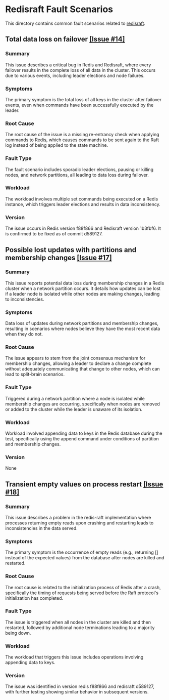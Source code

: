 # Redisraft Fault Scenarios

This directory contains common fault scenarios related to [redisraft](https://github.com/RedisLabs/redisraft).

## Total data loss on failover [[Issue #14]](https://github.com/RedisLabs/redisraft/issues/14)

### Summary

This issue describes a critical bug in Redis and Redisraft, where every failover results in the complete loss of all data in the cluster. This occurs due to various events, including leader elections and node failures.

### Symptoms

The primary symptom is the total loss of all keys in the cluster after failover events, even when commands have been successfully executed by the leader.

### Root Cause

The root cause of the issue is a missing re-entrancy check when applying commands to Redis, which causes commands to be sent again to the Raft log instead of being applied to the state machine.

### Fault Type

The fault scenario includes sporadic leader elections, pausing or killing nodes, and network partitions, all leading to data loss during failover.

### Workload

The workload involves multiple set commands being executed on a Redis instance, which triggers leader elections and results in data inconsistency.


### Version

The issue occurs in Redis version f88f866 and Redisraft version 1b3fbf6. It is confirmed to be fixed as of commit d589127.

## Possible lost updates with partitions and membership changes [[Issue #17]](https://github.com/RedisLabs/redisraft/issues/17)

### Summary

This issue reports potential data loss during membership changes in a Redis cluster when a network partition occurs. It details how updates can be lost if a leader node is isolated while other nodes are making changes, leading to inconsistencies.

### Symptoms

Data loss of updates during network partitions and membership changes, resulting in scenarios where nodes believe they have the most recent data when they do not.

### Root Cause

The issue appears to stem from the joint consensus mechanism for membership changes, allowing a leader to declare a change complete without adequately communicating that change to other nodes, which can lead to split-brain scenarios.

### Fault Type
Triggered during a network partition where a node is isolated while membership changes are occurring, specifically when nodes are removed or added to the cluster while the leader is unaware of its isolation.

### Workload

Workload involved appending data to keys in the Redis database during the test, specifically using the append command under conditions of partition and membership changes.

### Version

None

## Transient empty values on process restart [[Issue #18]](https://github.com/RedisLabs/redisraft/issues/18)

### Summary

This issue describes a problem in the redis-raft implementation where processes returning empty reads upon crashing and restarting leads to inconsistencies in the data served.

### Symptoms

The primary symptom is the occurrence of empty reads (e.g., returning [] instead of the expected values) from the database after nodes are killed and restarted.

### Root Cause

The root cause is related to the initialization process of Redis after a crash, specifically the timing of requests being served before the Raft protocol's initialization has completed.

### Fault Type

The issue is triggered when all nodes in the cluster are killed and then restarted, followed by additional node terminations leading to a majority being down.

### Workload

The workload that triggers this issue includes operations involving appending data to keys.


### Version

The issue was identified in version redis f88f866 and redisraft d589127, with further testing showing similar behavior in subsequent versions.


